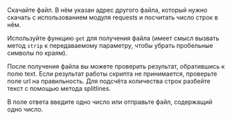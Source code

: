 Скачайте файл. В нём указан адрес другого файла, который нужно скачать с использованием модуля requests и посчитать число строк в нём.

Используйте функцию ```get``` для получения файла (имеет смысл вызвать метод ```strip``` к передаваемому параметру, чтобы убрать пробельные символы по краям).

После получения файла вы можете проверить результат, обратившись к полю text. Если результат работы скрипта не принимается, проверьте поле url на правильность. Для подсчёта количества строк разбейте текст с помощью метода splitlines.

В поле ответа введите одно число или отправьте файл, содержащий одно число.
